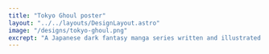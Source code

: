 ```yaml
---
title: "Tokyo Ghoul poster"
layout: "../../layouts/DesignLayout.astro"
image: "/designs/tokyo-ghoul.png"
excrept: "A Japanese dark fantasy manga series written and illustrated by Sui Ishida, and dare i say it, it's fucking amazing definetly recommended"
---
```

